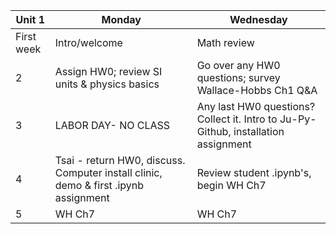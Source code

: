 | Unit 1 | Monday  | Wednesday  |
|---|------------- | ------------- |
| First week| Intro/welcome | Math review  |
| 2| Assign HW0; review SI units & physics basics | Go over any HW0 questions; survey Wallace-Hobbs Ch1 Q&A |
| 3 | LABOR DAY- NO CLASS | Any last HW0 questions? Collect it. Intro to Ju-Py-Github, installation assignment|
| 4 | Tsai - return HW0, discuss. Computer install clinic, demo & first .ipynb assignment | Review student .ipynb's, begin WH Ch7  |
| 5 |WH Ch7 | WH Ch7  |
